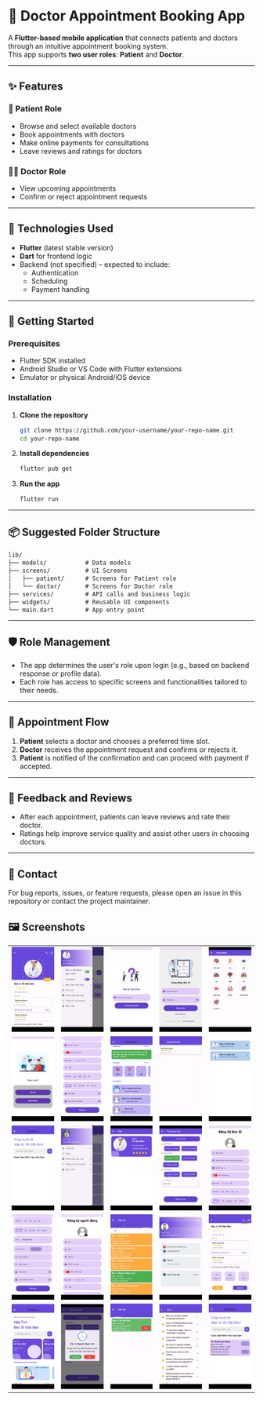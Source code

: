 # 🏥 Doctor Appointment Booking App

A **Flutter-based mobile application** that connects patients and doctors through an intuitive appointment booking system.  
This app supports **two user roles**: **Patient** and **Doctor**.

---

## ✨ Features

### 👤 Patient Role

- Browse and select available doctors  
- Book appointments with doctors  
- Make online payments for consultations  
- Leave reviews and ratings for doctors  

### 👨‍⚕️ Doctor Role

- View upcoming appointments  
- Confirm or reject appointment requests  

---

## 🚀 Technologies Used

- **Flutter** (latest stable version)  
- **Dart** for frontend logic  
- Backend (not specified) – expected to include:
  - Authentication  
  - Scheduling  
  - Payment handling  

---

## 📲 Getting Started

### Prerequisites

- Flutter SDK installed  
- Android Studio or VS Code with Flutter extensions  
- Emulator or physical Android/iOS device  

### Installation

1. **Clone the repository**  
   ```bash
   git clone https://github.com/your-username/your-repo-name.git
   cd your-repo-name
   ```

2. **Install dependencies**  
   ```bash
   flutter pub get
   ```

3. **Run the app**  
   ```bash
   flutter run
   ```

---

## 📦 Suggested Folder Structure

```
lib/
├── models/           # Data models
├── screens/          # UI Screens
│   ├── patient/      # Screens for Patient role
│   └── doctor/       # Screens for Doctor role
├── services/         # API calls and business logic
├── widgets/          # Reusable UI components
└── main.dart         # App entry point
```

---

## 🛡️ Role Management

- The app determines the user's role upon login (e.g., based on backend response or profile data).
- Each role has access to specific screens and functionalities tailored to their needs.

---

## 📅 Appointment Flow

1. **Patient** selects a doctor and chooses a preferred time slot.  
2. **Doctor** receives the appointment request and confirms or rejects it.  
3. **Patient** is notified of the confirmation and can proceed with payment if accepted.  

---

## 💬 Feedback and Reviews

- After each appointment, patients can leave reviews and rate their doctor.  
- Ratings help improve service quality and assist other users in choosing doctors.

---

## 📧 Contact

For bug reports, issues, or feature requests, please open an issue in this repository or contact the project maintainer.


## 🖼️ Screenshots 

<table>
  <tr>
    <td><img src="https://github.com/ThanhNam22/ElderlyCare/blob/main/screenshot/1.jpg?raw=true" width="150"/></td>
    <td><img src="https://github.com/ThanhNam22/ElderlyCare/blob/main/screenshot/2.jpg?raw=true" width="150"/></td>
    <td><img src="https://github.com/ThanhNam22/ElderlyCare/blob/main/screenshot/3.jpg?raw=true" width="150"/></td>
    <td><img src="https://github.com/ThanhNam22/ElderlyCare/blob/main/screenshot/4.jpg?raw=true" width="150"/></td>
    <td><img src="https://github.com/ThanhNam22/ElderlyCare/blob/main/screenshot/5.jpg?raw=true" width="150"/></td>
  </tr>
  <tr>
    <td><img src="https://github.com/ThanhNam22/ElderlyCare/blob/main/screenshot/6.jpg?raw=true" width="150"/></td>
    <td><img src="https://github.com/ThanhNam22/ElderlyCare/blob/main/screenshot/7.jpg?raw=true" width="150"/></td>
    <td><img src="https://github.com/ThanhNam22/ElderlyCare/blob/main/screenshot/8.jpg?raw=true" width="150"/></td>
    <td><img src="https://github.com/ThanhNam22/ElderlyCare/blob/main/screenshot/9.jpg?raw=true" width="150"/></td>
    <td><img src="https://github.com/ThanhNam22/ElderlyCare/blob/main/screenshot/10.jpg?raw=true" width="150"/></td>
  </tr>
  <tr>
    <td><img src="https://github.com/ThanhNam22/ElderlyCare/blob/main/screenshot/11.jpg?raw=true" width="150"/></td>
    <td><img src="https://github.com/ThanhNam22/ElderlyCare/blob/main/screenshot/12.jpg?raw=true" width="150"/></td>
    <td><img src="https://github.com/ThanhNam22/ElderlyCare/blob/main/screenshot/13.jpg?raw=true" width="150"/></td>
    <td><img src="https://github.com/ThanhNam22/ElderlyCare/blob/main/screenshot/14.jpg?raw=true" width="150"/></td>
    <td><img src="https://github.com/ThanhNam22/ElderlyCare/blob/main/screenshot/15.jpg?raw=true" width="150"/></td>
  </tr>
    <tr>
    <td><img src="https://github.com/ThanhNam22/ElderlyCare/blob/main/screenshot/16.jpg?raw=true" width="150"/></td>
    <td><img src="https://github.com/ThanhNam22/ElderlyCare/blob/main/screenshot/17.jpg?raw=true" width="150"/></td>
    <td><img src="https://github.com/ThanhNam22/ElderlyCare/blob/main/screenshot/18.jpg?raw=true" width="150"/></td>
    <td><img src="https://github.com/ThanhNam22/ElderlyCare/blob/main/screenshot/19.jpg?raw=true" width="150"/></td>
    <td><img src="https://github.com/ThanhNam22/ElderlyCare/blob/main/screenshot/20.jpg?raw=true" width="150"/></td>
  </tr>
    </tr>
    <tr>
    <td><img src="https://github.com/ThanhNam22/ElderlyCare/blob/main/screenshot/21.jpg?raw=true" width="150"/></td>
    <td><img src="https://github.com/ThanhNam22/ElderlyCare/blob/main/screenshot/22.jpg?raw=true" width="150"/></td>
    <td><img src="https://github.com/ThanhNam22/ElderlyCare/blob/main/screenshot/23.jpg?raw=true" width="150"/></td>
    <td><img src="https://github.com/ThanhNam22/ElderlyCare/blob/main/screenshot/24.jpg?raw=true" width="150"/></td>
    <td><img src="https://github.com/ThanhNam22/ElderlyCare/blob/main/screenshot/25.jpg?raw=true" width="150"/></td>
  </tr>
</table>


